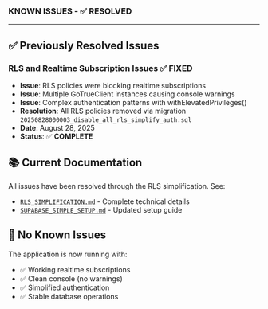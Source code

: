 ### KNOWN ISSUES - ✅ **RESOLVED**
---

## ✅ **Previously Resolved Issues**

### RLS and Realtime Subscription Issues ✅ **FIXED**
- **Issue**: RLS policies were blocking realtime subscriptions
- **Issue**: Multiple GoTrueClient instances causing console warnings  
- **Issue**: Complex authentication patterns with withElevatedPrivileges()
- **Resolution**: All RLS policies removed via migration `20250828000003_disable_all_rls_simplify_auth.sql`
- **Date**: August 28, 2025
- **Status**: ✅ **COMPLETE**

## 📚 **Current Documentation**

All issues have been resolved through the RLS simplification. See:
- [`RLS_SIMPLIFICATION.md`](./RLS_SIMPLIFICATION.md) - Complete technical details
- [`SUPABASE_SIMPLE_SETUP.md`](./SUPABASE_SIMPLE_SETUP.md) - Updated setup guide

## 🚀 **No Known Issues**

The application is now running with:
- ✅ Working realtime subscriptions
- ✅ Clean console (no warnings)
- ✅ Simplified authentication
- ✅ Stable database operations
